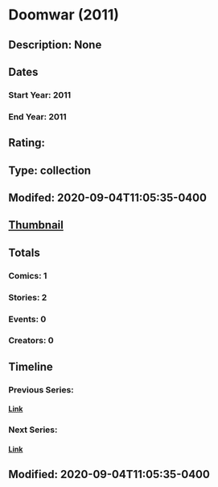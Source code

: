 # Doomwar (2011)
## Description: None
## Dates
### Start Year: 2011
### End Year: 2011
## Rating: 
## Type: collection
## Modifed: 2020-09-04T11:05:35-0400
## [Thumbnail](http://i.annihil.us/u/prod/marvel/i/mg/b/40/image_not_available.jpg)
## Totals
### Comics: 1
### Stories: 2
### Events: 0
### Creators: 0
## Timeline
### Previous Series: 
#### [Link]()
### Next Series: 
#### [Link]()
## Modified: 2020-09-04T11:05:35-0400